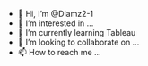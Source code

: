 - 👋 Hi, I’m @Diamz2-1
- 👀 I’m interested in ...
- 🌱 I’m currently learning Tableau
- 💞️ I’m looking to collaborate on ...
- 📫 How to reach me ...

<!---
Diamz2-1/Diamz2-1 is a ✨ special ✨ repository because its `README.md` (this file) appears on your GitHub profile.
You can click the Preview link to take a look at your changes.
--->
